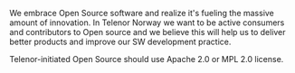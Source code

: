 We embrace Open Source software and realize it's fueling the massive amount of innovation. In Telenor Norway we want to be active consumers and contributors to Open source and we believe this will help us to deliver better products and improve our SW development practice.

Telenor-initiated Open Source should use Apache 2.0 or MPL 2.0 license.

